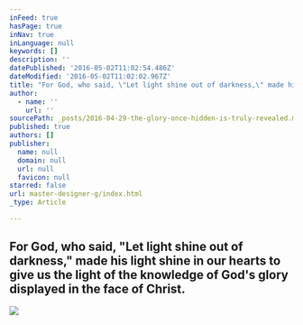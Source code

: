```yaml
---
inFeed: true
hasPage: true
inNav: true
inLanguage: null
keywords: []
description: ''
datePublished: '2016-05-02T11:02:54.486Z'
dateModified: '2016-05-02T11:02:02.967Z'
title: "For God, who said, \"Let light shine out of darkness,\" made his light shine in our hearts to give us the light of the knowledge of God's glory displayed in the face of Christ."
author:
  - name: ''
    url: ''
sourcePath: _posts/2016-04-29-the-glory-once-hidden-is-truly-revealed.md
published: true
authors: []
publisher:
  name: null
  domain: null
  url: null
  favicon: null
starred: false
url: master-designer-g/index.html
_type: Article

---
```

## For God, who said, "Let light shine out of darkness," made his light shine in our hearts to give us the light of the knowledge of God's glory displayed in the face of Christ.
![](https://the-grid-user-content.s3-us-west-2.amazonaws.com/eacb58aa-6b47-4d14-b245-01c5184b2ff8.jpg)